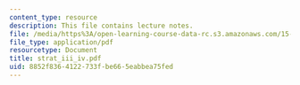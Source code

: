 ```yaml
---
content_type: resource
description: This file contains lecture notes.
file: /media/https%3A/open-learning-course-data-rc.s3.amazonaws.com/15-667-negotiation-and-conflict-management-spring-2001/8852f8364122733fbe665eabbea75fed_strat_iii_iv.pdf
file_type: application/pdf
resourcetype: Document
title: strat_iii_iv.pdf
uid: 8852f836-4122-733f-be66-5eabbea75fed
---
```

